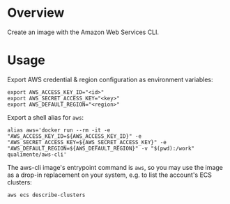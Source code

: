# Overview #

Create an image with the Amazon Web Services CLI.

# Usage #

Export AWS credential &amp; region configuration as environment variables:

```
export AWS_ACCESS_KEY_ID="<id>"
export AWS_SECRET_ACCESS_KEY="<key>"
export AWS_DEFAULT_REGION="<region>"
```

Export a shell alias for `aws`:

```
alias aws='docker run --rm -it -e "AWS_ACCESS_KEY_ID=${AWS_ACCESS_KEY_ID}" -e "AWS_SECRET_ACCESS_KEY=${AWS_SECRET_ACCESS_KEY}" -e "AWS_DEFAULT_REGION=${AWS_DEFAULT_REGION}" -v "$(pwd):/work" qualimente/aws-cli'
```

The aws-cli image's entrypoint command is `aws`, so you may use the image as a drop-in replacement on your system, e.g. to list the account's ECS clusters:

```
aws ecs describe-clusters
```
